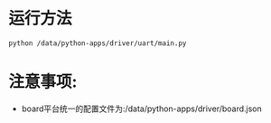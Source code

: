 # 运行方法
`python /data/python-apps/driver/uart/main.py`

# 注意事项:
* board平台统一的配置文件为:/data/python-apps/driver/board.json
